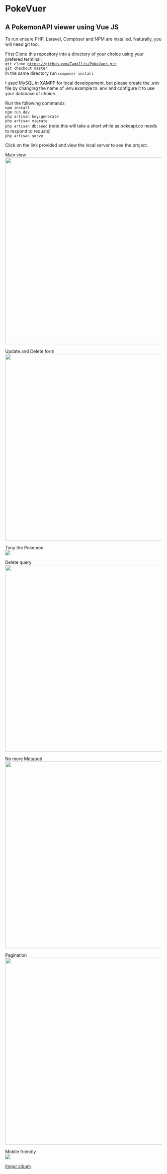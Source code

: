 <h1>PokeVuer</h1>
<h2> A PokemonAPI viewer using Vue JS </h2>

To run ensure PHP, Laravel, Composer and NPM are installed.
Naturally, you will need git too.

First Clone this repository into a directory of your choice using your prefered terminal.<br/>
<code>git clone https://github.com/Tamillis/PokeVuer.git</code><br/>
<code>git checkout master</code><br/>
In the same directory run
<code>composer install</code><br/>

I used MySQL in XAMPP for local developement, but please create the .env file by changing the name of .env.example to .env and configure it to use your database of choice.

Run the following commands<br/>
<code>npm install</code><br/>
<code>npm run dev</code><br/>
<code>php artisan key:generate</code><br/>
<code>php artisan migrate</code><br/>
<code>php artisan db:seed</code> (note this will take a short while as pokeapi.co needs to respond to requsts)<br/>
<code>php artisan serve</code><br/>

Click on the link provided and view the local server to see the project.

Main view<br/>
<img src="https://i.imgur.com/1juTbft.png" width=600>

Update and Delete form<br/>
<img src="https://i.imgur.com/1Lv0UaI.png" width=600>

Tony the Pokemon<br/>
<img src="https://i.imgur.com/V98bOKJ.png">

Delete query<br/>
<img src="https://i.imgur.com/qGWcegB.png" width=600>

No more Metapod<br/>
<img src="https://i.imgur.com/03uu8tU.png" width=600>

Pagination<br/>
<img src="https://i.imgur.com/Z10weHs.png" width=600>

Mobile friendly<br/>
<img src="https://i.imgur.com/uBlGAK9.png">

<a href="https://imgur.com/a/xVc8YJG" width=600>Imgur album</a>
